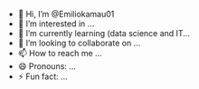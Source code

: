 - 👋 Hi, I’m @Emiliokamau01
- 👀 I’m interested in ...
- 🌱 I’m currently learning (data science and IT...
- 💞️ I’m looking to collaborate on ...
- 📫 How to reach me ...
- 😄 Pronouns: ...
- ⚡ Fun fact: ...

<!---
Emiliokamau01/Emiliokamau01 is a ✨ special ✨ repository because its `README.md` (this file) appears on your GitHub profile.
You can click the Preview link to take a look at your changes.
--->
